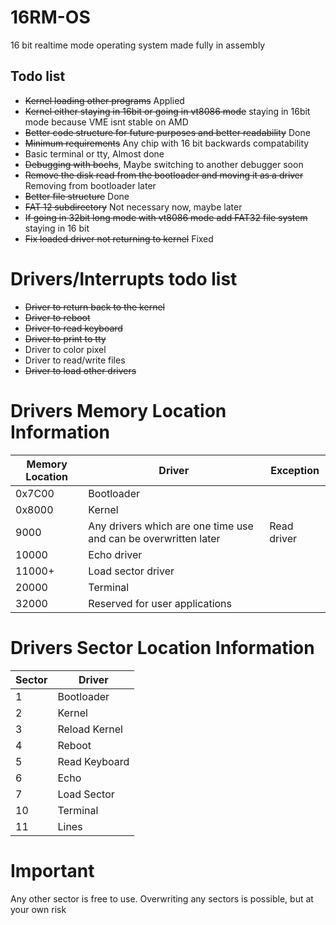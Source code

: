 # 16RM-OS
16 bit realtime mode operating system made fully in assembly

## Todo list
- ~~Kernel loading other programs~~ Applied
- ~~Kernel either staying in 16bit or going in vt8086 mode~~ staying in 16bit mode because VME isnt stable on AMD
- ~~Better code structure for future purposes and better readability~~ Done
- ~~Minimum requirements~~ Any chip with 16 bit backwards compatability
- Basic terminal or tty, Almost done
- ~~Debugging with bochs~~, Maybe switching to another debugger soon
- ~~Remove the disk read from the bootloader and moving it as a driver~~ Removing from bootloader later
- ~~Better file structure~~ Done
- ~~FAT 12 subdirectory~~ Not necessary now, maybe later
- ~~If going in 32bit long mode with vt8086 mode add FAT32 file system~~ staying in 16 bit
- ~~Fix loaded driver not returning to kernel~~ Fixed

# Drivers/Interrupts todo list
- ~~Driver to return back to the kernel~~
- ~~Driver to reboot~~
- ~~Driver to read keyboard~~
- ~~Driver to print to tty~~
- Driver to color pixel
- Driver to read/write files
- ~~Driver to load other drivers~~


# Drivers Memory Location Information
| **Memory Location** | **Driver** | **Exception** |
| --------------- | ------ | --------- |
| 0x7C00 | Bootloader | |
| 0x8000 | Kernel | |
| 9000 | Any drivers which are one time use and can be overwritten later | Read driver |
| 10000 | Echo driver |
| 11000+ | Load sector driver |
| 20000 | Terminal |
| 32000 | Reserved for user applications |

# Drivers Sector Location Information
| **Sector** | **Driver** |
| ------ | ------ |
| 1 | Bootloader |
| 2 | Kernel |
| 3 | Reload Kernel |
| 4 | Reboot |
| 5 | Read Keyboard |
| 6 | Echo |
| 7 | Load Sector |
| 10 | Terminal |
| 11 | Lines |

# Important
Any other sector is free to use. Overwriting any sectors is possible, but at your own risk

